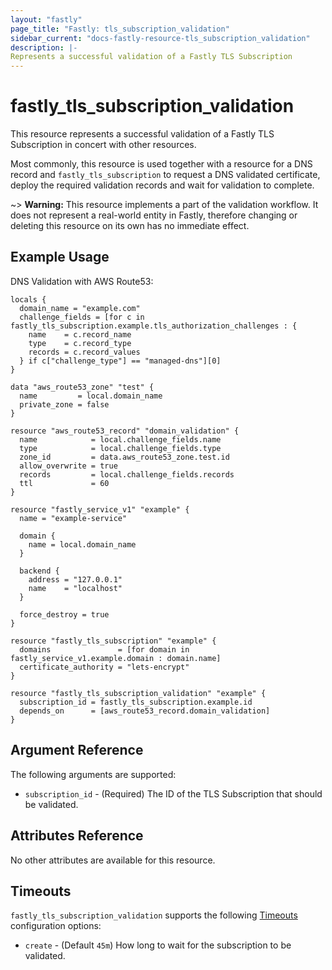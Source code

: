 ```yaml
---
layout: "fastly"
page_title: "Fastly: tls_subscription_validation"
sidebar_current: "docs-fastly-resource-tls_subscription_validation"
description: |-
Represents a successful validation of a Fastly TLS Subscription
---
```


# fastly_tls_subscription_validation

This resource represents a successful validation of a Fastly TLS Subscription in concert with other resources.

Most commonly, this resource is used together with a resource for a DNS record and `fastly_tls_subscription` to request a DNS validated certificate, deploy the required validation records and wait for validation to complete.

~> **Warning:** This resource implements a part of the validation workflow. It does not represent a real-world entity in Fastly, therefore changing or deleting this resource on its own has no immediate effect.

## Example Usage

DNS Validation with AWS Route53:

```hcl
locals {
  domain_name = "example.com"
  challenge_fields = [for c in fastly_tls_subscription.example.tls_authorization_challenges : {
    name    = c.record_name
    type    = c.record_type
    records = c.record_values
  } if c["challenge_type"] == "managed-dns"][0]
}

data "aws_route53_zone" "test" {
  name         = local.domain_name
  private_zone = false
}

resource "aws_route53_record" "domain_validation" {
  name            = local.challenge_fields.name
  type            = local.challenge_fields.type
  zone_id         = data.aws_route53_zone.test.id
  allow_overwrite = true
  records         = local.challenge_fields.records
  ttl             = 60
}

resource "fastly_service_v1" "example" {
  name = "example-service"

  domain {
    name = local.domain_name
  }

  backend {
    address = "127.0.0.1"
    name    = "localhost"
  }

  force_destroy = true
}

resource "fastly_tls_subscription" "example" {
  domains               = [for domain in fastly_service_v1.example.domain : domain.name]
  certificate_authority = "lets-encrypt"
}

resource "fastly_tls_subscription_validation" "example" {
  subscription_id = fastly_tls_subscription.example.id
  depends_on      = [aws_route53_record.domain_validation]
}
```

## Argument Reference

The following arguments are supported:

* `subscription_id` - (Required) The ID of the TLS Subscription that should be validated.

## Attributes Reference

No other attributes are available for this resource.

## Timeouts

`fastly_tls_subscription_validation` supports the following [Timeouts](https://www.terraform.io/docs/configuration/blocks/resources/syntax.html#operation-timeouts) configuration options:

* `create` - (Default `45m`) How long to wait for the subscription to be validated.